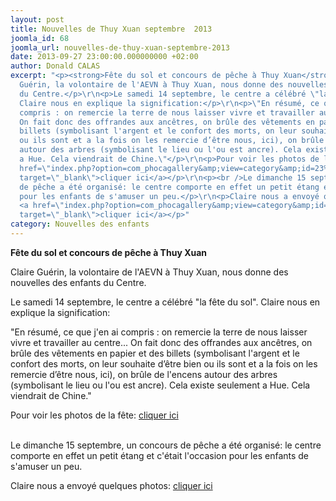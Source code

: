 ```yaml
---
layout: post
title: Nouvelles de Thuy Xuan septembre  2013
joomla_id: 68
joomla_url: nouvelles-de-thuy-xuan-septembre-2013
date: 2013-09-27 23:00:00.000000000 +02:00
author: Donald CALAS
excerpt: "<p><strong>Fête du sol et concours de pêche à Thuy Xuan</strong></p>\r\n<p>Claire
  Guérin, la volontaire de l'AEVN à Thuy Xuan, nous donne des nouvelles des enfants
  du Centre.</p>\r\n<p>Le samedi 14 septembre, le centre a célébré \"la fête du sol\".
  Claire nous en explique la signification:</p>\r\n<p>\"En résumé, ce que j'en ai
  compris : on remercie la terre de nous laisser vivre et travailler au centre...
  On fait donc des offrandes aux ancêtres, on brûle des vêtements en papier et des
  billets (symbolisant l'argent et le confort des morts, on leur souhaite d’être bien
  ou ils sont et a la fois on les remercie d’être nous, ici), on brûle de l'encens
  autour des arbres (symbolisant le lieu ou l'ou est ancre). Cela existe seulement
  a Hue. Cela viendrait de Chine.\"</p>\r\n<p>Pour voir les photos de la fête: <a
  href=\"index.php?option=com_phocagallery&amp;view=category&amp;id=23%3Afete-du-sol-thuy-xuan-septembre-2013&amp;Itemid=17&amp;lang=fr\"
  target=\"_blank\">cliquer ici</a></p>\r\n<p><br />Le dimanche 15 septembre, un concours
  de pêche a été organisé: le centre comporte en effet un petit étang et c'était l'occasion
  pour les enfants de s'amuser un peu.</p>\r\n<p>Claire nous a envoyé quelques photos:
  <a href=\"index.php?option=com_phocagallery&amp;view=category&amp;id=22%3Aconcours-de-peche-thuy-xuan-septembre-2013&amp;Itemid=17&amp;lang=fr\"
  target=\"_blank\">cliquer ici</a></p>"
category: Nouvelles des enfants
---
```

<p><strong>Fête du sol et concours de pêche à Thuy Xuan</strong></p>
<p>Claire Guérin, la volontaire de l'AEVN à Thuy Xuan, nous donne des nouvelles des enfants du Centre.</p>
<p>Le samedi 14 septembre, le centre a célébré "la fête du sol". Claire nous en explique la signification:</p>
<p>"En résumé, ce que j'en ai compris : on remercie la terre de nous laisser vivre et travailler au centre... On fait donc des offrandes aux ancêtres, on brûle des vêtements en papier et des billets (symbolisant l'argent et le confort des morts, on leur souhaite d’être bien ou ils sont et a la fois on les remercie d’être nous, ici), on brûle de l'encens autour des arbres (symbolisant le lieu ou l'ou est ancre). Cela existe seulement a Hue. Cela viendrait de Chine."</p>
<p>Pour voir les photos de la fête: <a href="index.php?option=com_phocagallery&amp;view=category&amp;id=23%3Afete-du-sol-thuy-xuan-septembre-2013&amp;Itemid=17&amp;lang=fr" target="_blank">cliquer ici</a></p>
<p><br />Le dimanche 15 septembre, un concours de pêche a été organisé: le centre comporte en effet un petit étang et c'était l'occasion pour les enfants de s'amuser un peu.</p>
<p>Claire nous a envoyé quelques photos: <a href="index.php?option=com_phocagallery&amp;view=category&amp;id=22%3Aconcours-de-peche-thuy-xuan-septembre-2013&amp;Itemid=17&amp;lang=fr" target="_blank">cliquer ici</a></p>
